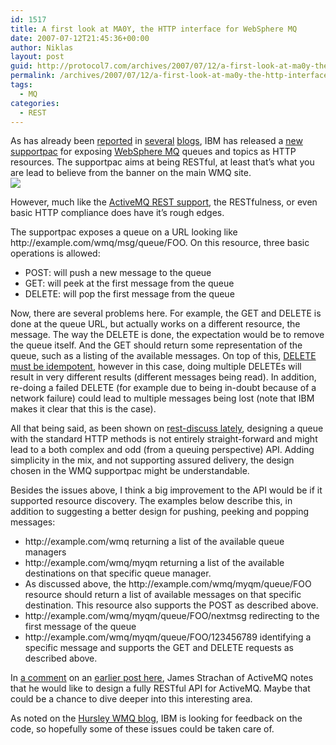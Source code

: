 ```yaml
---
id: 1517
title: A first look at MA0Y, the HTTP interface for WebSphere MQ
date: 2007-07-12T21:45:36+00:00
author: Niklas
layout: post
guid: http://protocol7.com/archives/2007/07/12/a-first-look-at-ma0y-the-http-interface-for-websphere-mq/
permalink: /archives/2007/07/12/a-first-look-at-ma0y-the-http-interface-for-websphere-mq/
tags:
  - MQ
categories:
  - REST
---
```

<div class='microid-74e162b66d81748ae2c3332edb19e7ebd2cf5996'>
  <p>
    As has already been <a href="http://hursleyonwmq.wordpress.com/2007/07/05/new-websphere-mq-http-support/">reported</a> in <a href="http://de9644.wordpress.com/2007/07/12/ibm-websphere-mq-bridge-for-http-ma0y-tested/">several</a> <a href="http://marten.gustafson.pp.se/blog/2007/07/03/wmq-http-bridge/">blogs</a>, IBM has released a <a href="http://www-1.ibm.com/support/docview.wss?uid=swg24016142">new supportpac</a> for exposing <a href="http://www.ibm.com/software/integration/wmq/">WebSphere MQ</a> queues and topics as HTTP resources. The supportpac aims at being RESTful, at least that&#8217;s what you are lead to believe from the banner on the main WMQ site.<br /> <img src="http://www-306.ibm.com/software/integration/wmq/images/http_bridge_logo.jpg" />
  </p>
  
  <p>
    However, much like the <a href="http://activemq.apache.org/rest.html">ActiveMQ REST support</a>, the RESTfulness, or even basic HTTP compliance does have it&#8217;s rough edges.
  </p>
  
  <p>
    The supportpac exposes a queue on a URL looking like http://example.com/wmq/msg/queue/FOO. On this resource, three basic operations is allowed:
  </p>
  
  <ul>
    <li>
      POST: will push a new message to the queue
    </li>
    <li>
      GET: will peek at the first message from the queue
    </li>
    <li>
      DELETE: will pop the first message from the queue
    </li>
  </ul>
  
  <p>
    Now, there are several problems here. For example, the GET and DELETE is done at the queue URL, but actually works on a different resource, the message. The way the DELETE is done, the expectation would be to remove the queue itself. And the GET should return some representation of the queue, such as a listing of the available messages. On top of this, <a href="http://www.w3.org/Protocols/rfc2616/rfc2616-sec9.html#sec9.1.2">DELETE must be idempotent</a>, however in this case, doing multiple DELETEs will result in very different results (different messages being read). In addition, re-doing a failed DELETE (for example due to being in-doubt because of a network failure) could lead to multiple messages being lost (note that IBM makes it clear that this is the case).
  </p>
  
  <p>
    All that being said, as been shown on <a href="http://permalink.gmane.org/gmane.comp.web.services.rest/6149">rest-discuss lately</a>, designing a queue with the standard HTTP methods is not entirely straight-forward and might lead to a both complex and odd (from a queuing perspective) API. Adding simplicity in the mix, and not supporting assured delivery, the design chosen in the WMQ supportpac might be understandable.
  </p>
  
  <p>
    Besides the issues above, I think a big improvement to the API would be if it supported resource discovery. The examples below describe this, in addition to suggesting a better design for pushing, peeking and popping messages:
  </p>
  
  <ul>
    <li>
      http://example.com/wmq returning a list of the available queue managers
    </li>
    <li>
      http://example.com/wmq/myqm returning a list of the available destinations on that specific queue manager.
    </li>
    <li>
      As discussed above, the http://example.com/wmq/myqm/queue/FOO resource should return a list of available messages on that specific destination. This resource also supports the POST as described above.
    </li>
    <li>
      http://example.com/wmq/myqm/queue/FOO/nextmsg redirecting to the first message of the queue
    </li>
    <li>
      http://example.com/wmq/myqm/queue/FOO/123456789 identifying a specific message and supports the GET and DELETE requests as described above.
    </li>
  </ul>
  
  <p>
    In <a href="http://protocol7.com/archives/2007/06/13/a-restful-queue/#comment-43423">a comment</a> on an <a href="http://protocol7.com/archives/2007/06/13/a-restful-queue/">earlier post here</a>, James Strachan of ActiveMQ notes that he would like to design a fully RESTful API for ActiveMQ. Maybe that could be a chance to dive deeper into this interesting area.
  </p>
  
  <p>
    As noted on the <a href="http://hursleyonwmq.wordpress.com/2007/07/05/new-websphere-mq-http-support/">Hursley WMQ blog</a>, IBM is looking for feedback on the code, so hopefully some of these issues could be taken care of.
  </p>
</div>